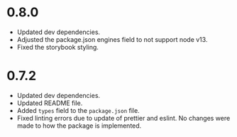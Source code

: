 # 0.8.0

- Updated dev dependencies.
- Adjusted the package.json engines field to not support node v13.
- Fixed the storybook styling.

# 0.7.2

- Updated dev dependencies.
- Updated README file.
- Added `types` field to the `package.json` file.
- Fixed linting errors due to update of prettier and eslint. No changes were made to how the package is implemented.
